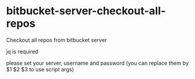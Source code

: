 # bitbucket-server-checkout-all-repos
Checkout all repos from bitbucket server

jq is required

please set your server, username and password (you can replace them by $1 $2 $3 to use script args)
